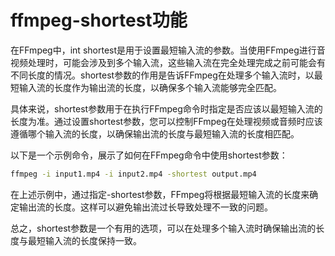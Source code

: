 # ffmpeg-shortest功能

在FFmpeg中，int shortest是用于设置最短输入流的参数。当使用FFmpeg进行音视频处理时，可能会涉及到多个输入流，这些输入流在完全处理完成之前可能会有不同长度的情况。shortest参数的作用是告诉FFmpeg在处理多个输入流时，以最短输入流的长度作为输出流的长度，以确保多个输入流能够完全匹配。

具体来说，shortest参数用于在执行FFmpeg命令时指定是否应该以最短输入流的长度为准。通过设置shortest参数，您可以控制FFmpeg在处理视频或音频时应该遵循哪个输入流的长度，以确保输出流的长度与最短输入流的长度相匹配。

以下是一个示例命令，展示了如何在FFmpeg命令中使用shortest参数：

```Bash
ffmpeg -i input1.mp4 -i input2.mp4 -shortest output.mp4
```

在上述示例中，通过指定-shortest参数，FFmpeg将根据最短输入流的长度来确定输出流的长度。这样可以避免输出流过长导致处理不一致的问题。

总之，shortest参数是一个有用的选项，可以在处理多个输入流时确保输出流的长度与最短输入流的长度保持一致。
